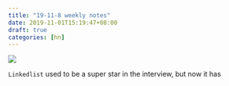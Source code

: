 ```yaml
---
title: "19-11-8 weekly notes"
date: 2019-11-01T15:19:47+08:00
draft: true
categories: [hn]
---
```

![](/19-11-8-a.svg)

`Linkedlist` used to be a super star in the interview, but now it has 



